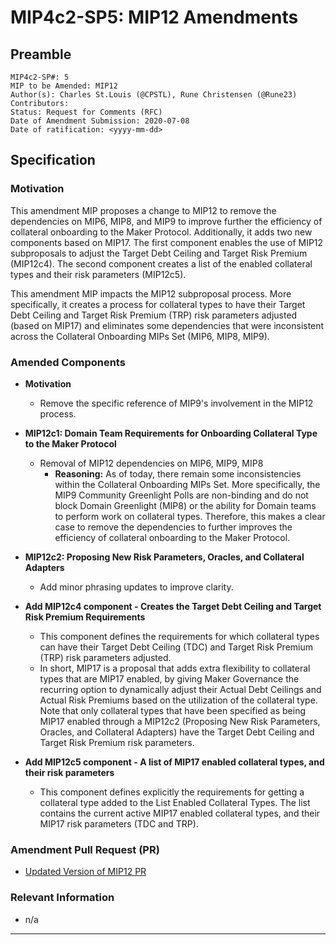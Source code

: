 # MIP4c2-SP5: MIP12 Amendments

## Preamble

```
MIP4c2-SP#: 5
MIP to be Amended: MIP12
Author(s): Charles St.Louis (@CPSTL), Rune Christensen (@Rune23) 
Contributors:
Status: Request for Comments (RFC)
Date of Amendment Submission: 2020-07-08
Date of ratification: <yyyy-mm-dd>
```

## Specification

### Motivation

This amendment MIP proposes a change to MIP12 to remove the dependencies on MIP6, MIP8, and MIP9 to improve further the efficiency of collateral onboarding to the Maker Protocol. Additionally, it adds two new components based on MIP17. The first component enables the use of MIP12 subproposals to adjust the Target Debt Ceiling and Target Risk Premium (MIP12c4). The second component creates a list of the enabled collateral types and their risk parameters (MIP12c5).

This amendment MIP impacts the MIP12 subproposal process. More specifically, it creates a process for collateral types to have their Target Debt Ceiling and Target Risk Premium (TRP) risk parameters adjusted (based on MIP17) and eliminates some dependencies that were inconsistent across the Collateral Onboarding MIPs Set (MIP6, MIP8, MIP9). 

### Amended Components

- **Motivation**
    - Remove the specific reference of MIP9's involvement in the MIP12 process.

- **MIP12c1: Domain Team Requirements for Onboarding Collateral Type to the Maker Protocol**

    - Removal of MIP12 dependencies on MIP6, MIP9, MIP8 
        - **Reasoning:** As of today, there remain some inconsistencies within the Collateral Onboarding MIPs Set. More specifically, the MIP9 Community Greenlight Polls are non-binding and do not block Domain Greenlight (MIP8) or the ability for Domain teams to perform work on collateral types. Therefore, this makes a clear case to remove the dependencies to further improves the efficiency of collateral onboarding to the Maker Protocol.

- **MIP12c2: Proposing New Risk Parameters, Oracles, and Collateral Adapters**
    - Add minor phrasing updates to improve clarity.

- **Add MIP12c4 component - Creates the Target Debt Ceiling and Target Risk Premium Requirements**

    - This component defines the requirements for which collateral types can have their Target Debt Ceiling (TDC) and Target Risk Premium (TRP) risk parameters adjusted.
    - In short, MIP17 is a proposal that adds extra flexibility to collateral types that are MIP17 enabled, by giving Maker Governance the recurring option to dynamically adjust their Actual Debt Ceilings and Actual Risk Premiums based on the utilization of the collateral type. Note that only collateral types that have been specified as being MIP17 enabled through a MIP12c2 (Proposing New Risk Parameters, Oracles, and Collateral Adapters) have the Target Debt Ceiling and Target Risk Premium risk parameters.

- **Add MIP12c5 component - A list of MIP17 enabled collateral types, and their risk parameters**

    - This component defines explicitly the requirements for getting a collateral type added to the List Enabled Collateral Types. The list contains the current active MIP17 enabled collateral types, and their MIP17 risk parameters (TDC and TRP).

### Amendment Pull Request (PR)

- [Updated Version of MIP12 PR](https://github.com/makerdao/mips/pull/53)

### Relevant Information

- n/a

---

